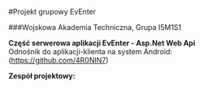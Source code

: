 #Projekt grupowy EvEnter

###Wojskowa Akademia Techniczna, Grupa I5M1S1

**Część serwerowa aplikacji EvEnter - Asp.Net Web Api**<br/>
Odnośnik do aplikacji-klienta na system Android: (https://github.com/4R0NIN7)

**Zespół projektowy:**


